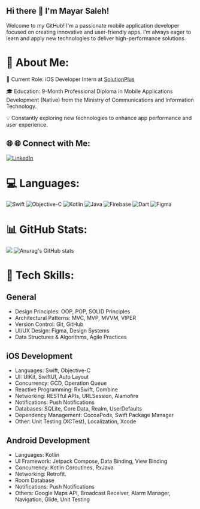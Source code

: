 ## Hi there 👋 I'm Mayar Saleh!
Welcome to my GitHub! I'm a passionate mobile application developer focused on creating innovative and user-friendly apps. I’m always eager to learn and apply new technologies to deliver high-performance solutions.

# 💫 About Me:
🌱 Current Role: iOS Developer Intern at [SolutionPlus](https://solutionplus.net/)

🎓 Education: 9-Month Professional Diploma in Mobile Applications Development (Native) from the Ministry of Communications and Information Technology.

💡 Constantly exploring new technologies to enhance app performance and user experience.


## 🌐 🌐 Connect with Me:
[![LinkedIn](https://img.shields.io/badge/LinkedIn-%230077B5.svg?logo=linkedin&logoColor=white)](https://linkedin.com/in/http://www.linkedin.com/in/miarsaleh ) 

# 💻 Languages:
![Swift](https://img.shields.io/badge/swift-F54A2A?style=flat-square&logo=swift&logoColor=white) ![Objective-C](https://img.shields.io/badge/OBJECTIVE--C-%233A95E3.svg?style=flat-square&logo=apple&logoColor=white) ![Kotlin](https://img.shields.io/badge/kotlin-%237F52FF.svg?style=flat-square&logo=kotlin&logoColor=white) ![Java](https://img.shields.io/badge/java-%23ED8B00.svg?style=flat-square&logo=openjdk&logoColor=white) ![Firebase](https://img.shields.io/badge/firebase-%23039BE5.svg?style=flat-square&logo=firebase) ![Dart](https://img.shields.io/badge/dart-%230175C2.svg?style=flat-square&logo=dart&logoColor=white) ![Figma](https://img.shields.io/badge/figma-%23F24E1E.svg?style=flat-square&logo=figma&logoColor=white)

# 📊 GitHub Stats:
![](https://github-readme-stats.vercel.app/api/top-langs/?username=MayarSSaleh&theme=default&hide_border=false&include_all_commits=false&count_private=false&layout=compact)
![Anurag's GitHub stats](https://github-readme-stats.vercel.app/api?username=MayarSSaleh&hide=commits)<br/>


# 🔨 Tech Skills:
## General
* Design Principles: OOP, POP, SOLID Principles
* Architectural Patterns: MVC, MVP, MVVM, VIPER
* Version Control: Git, GitHub
* UI/UX Design: Figma, Design Systems
* Data Structures & Algorithms, Agile Practices

## iOS Development
* Languages: Swift, Objective-C
* UI: UIKit, SwiftUI, Auto Layout
* Concurrency: GCD, Operation Queue
* Reactive Programming: RxSwift, Combine
* Networking: RESTful APIs, URLSession, Alamofire
* Notifications: Push Notifications
* Databases: SQLite, Core Data, Realm, UserDefaults
* Dependency Management: CocoaPods, Swift Package Manager
* Other: Unit Testing (XCTest), Localization, Xcode

## Android Development
* Languages: Kotlin
* UI Framework: Jetpack Compose, Data Binding, View Binding
* Concurrency: Kotlin Coroutines, RxJava
* Networking: Retrofit.
* Room Database
* Notifications: Push Notifications
* Others: Google Maps API, Broadcast Receiver, Alarm Manager, Navigation, Glide, Unit Testing
